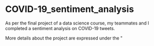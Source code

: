 # COVID-19_sentiment_analysis
As per the final project of a data science course, my teammates and I completed a sentiment analysis on COVID-19 tweets. 

More details about the project are expressed under the "
